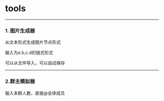 # tools
---
### 1. 图片生成器

从文本形式生成图片节点形式

输入为a.b,c.d的链式形式

可以从文件导入，可以自动保存

---

### 2.群主模拟器
输入本群人数，直接@全体成员
